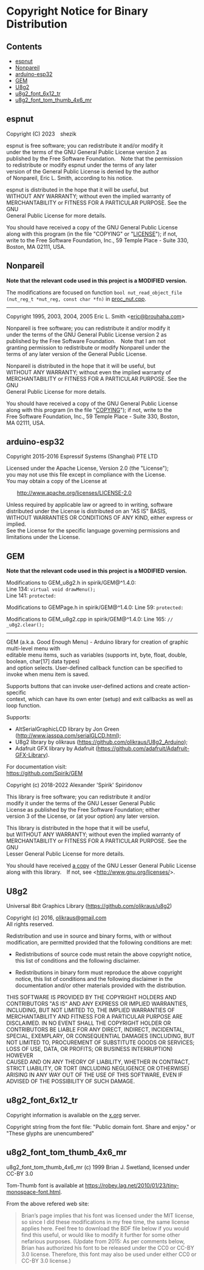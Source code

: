 # Copyright Notice for Binary Distribution

## Contents
- [espnut](#espnut)
- [Nonpareil](#nonpareil)
- [arduino-esp32](#arduino-esp32)
- [GEM](#gem)
- [U8g2](#u8g2)
- [u8g2_font_6x12_tr](#u8g2_font_6x12_tr)
- [u8g2_font_tom_thumb_4x6_mr](#u8g2_font_tom_thumb_4x6_mr)

## espnut
Copyright (C) 2023&ensp;&ensp;shezik

espnut is free software; you can redistribute it and/or modify it  
under the terms of the GNU General Public License version 2 as  
published by the Free Software Foundation.&ensp;&ensp;Note that the permission  
to redistribute or modify espnut under the terms of any later  
version of the General Public License is denied by the author  
of Nonpareil, Eric L. Smith, according to his notice.

espnut is distributed in the hope that it will be useful, but  
WITHOUT ANY WARRANTY; without even the implied warranty of  
MERCHANTABILITY or FITNESS FOR A PARTICULAR PURPOSE.  See the GNU  
General Public License for more details.

You should have received a copy of the GNU General Public License  
along with this program (in the file "COPYING" or "[LICENSE](LICENSE)"); if not,  
write to the Free Software Foundation, Inc., 59 Temple Place - Suite 330,  
Boston, MA 02111, USA.

## Nonpareil
**Note that the relevant code used in this project is a MODIFIED version.**

The modifications are focused on function `bool nut_read_object_file (nut_reg_t *nut_reg, const char *fn)` in [proc_nut.cpp](src/proc_nut.cpp).

----------------------------------------------------------------

Copyright 1995, 2003, 2004, 2005 Eric L. Smith &lt;eric@brouhaha.com&gt;

Nonpareil is free software; you can redistribute it and/or modify it  
under the terms of the GNU General Public License version 2 as  
published by the Free Software Foundation.&ensp;&ensp;Note that I am not  
granting permission to redistribute or modify Nonpareil under the  
terms of any later version of the General Public License.

Nonpareil is distributed in the hope that it will be useful, but  
WITHOUT ANY WARRANTY; without even the implied warranty of  
MERCHANTABILITY or FITNESS FOR A PARTICULAR PURPOSE.  See the GNU  
General Public License for more details.

You should have received a copy of the GNU General Public License  
along with this program (in the file "[COPYING](LICENSE)"); if not, write to the  
Free Software Foundation, Inc., 59 Temple Place - Suite 330, Boston,  
MA 02111, USA.

## arduino-esp32
Copyright 2015-2016 Espressif Systems (Shanghai) PTE LTD

Licensed under the Apache License, Version 2.0 (the "License");  
you may not use this file except in compliance with the License.  
You may obtain a copy of the License at

&ensp;&ensp;&ensp;&ensp;<http://www.apache.org/licenses/LICENSE-2.0>

Unless required by applicable law or agreed to in writing, software  
distributed under the License is distributed on an "AS IS" BASIS,  
WITHOUT WARRANTIES OR CONDITIONS OF ANY KIND, either express or implied.  
See the License for the specific language governing permissions and  
limitations under the License.

## GEM
**Note that the relevant code used in this project is a MODIFIED version.**

Modifications to GEM_u8g2.h in spirik/GEM@^1.4.0:  
Line 134: `virtual void drawMenu();`  
Line 141: `protected:`

Modifications to GEMPage.h in spirik/GEM@^1.4.0:
Line 59: `protected:`

Modifications to GEM_u8g2.cpp in spirik/GEM@^1.4.0:
Line 165: `// _u8g2.clear();`

----------------------------------------------------------------

GEM (a.k.a. Good Enough Menu) - Arduino library for creation of graphic multi-level menu with  
editable menu items, such as variables (supports int, byte, float, double, boolean, char[17] data types)  
and option selects. User-defined callback function can be specified to invoke when menu item is saved.

Supports buttons that can invoke user-defined actions and create action-specific  
context, which can have its own enter (setup) and exit callbacks as well as loop function.

Supports:
- AltSerialGraphicLCD library by Jon Green (<http://www.jasspa.com/serialGLCD.html>);
- U8g2 library by olikraus (<https://github.com/olikraus/U8g2_Arduino>);
- Adafruit GFX library by Adafruit (<https://github.com/adafruit/Adafruit-GFX-Library>).

For documentation visit:  
<https://github.com/Spirik/GEM>

Copyright (c) 2018-2022 Alexander 'Spirik' Spiridonov

This library is free software; you can redistribute it and/or  
modify it under the terms of the GNU Lesser General Public  
License as published by the Free Software Foundation; either  
version 3 of the License, or (at your option) any later version.

This library is distributed in the hope that it will be useful,  
but WITHOUT ANY WARRANTY; without even the implied warranty of  
MERCHANTABILITY or FITNESS FOR A PARTICULAR PURPOSE. See the GNU  
Lesser General Public License for more details.

You should have received [a copy](docs/markdownAssets/lgpl-3.0.md) of the GNU Lesser General Public License  
along with this library.&ensp;&ensp;If not, see &lt;<http://www.gnu.org/licenses/>&gt;.

## U8g2
Universal 8bit Graphics Library (<https://github.com/olikraus/u8g2>)

Copyright (c) 2016, olikraus@gmail.com  
All rights reserved.

Redistribution and use in source and binary forms, with or without modification, 
are permitted provided that the following conditions are met:

* Redistributions of source code must retain the above copyright notice, this list 
  of conditions and the following disclaimer.
  
* Redistributions in binary form must reproduce the above copyright notice, this 
  list of conditions and the following disclaimer in the documentation and/or other 
  materials provided with the distribution.

THIS SOFTWARE IS PROVIDED BY THE COPYRIGHT HOLDERS AND  
CONTRIBUTORS "AS IS" AND ANY EXPRESS OR IMPLIED WARRANTIES,  
INCLUDING, BUT NOT LIMITED TO, THE IMPLIED WARRANTIES OF  
MERCHANTABILITY AND FITNESS FOR A PARTICULAR PURPOSE ARE  
DISCLAIMED. IN NO EVENT SHALL THE COPYRIGHT HOLDER OR  
CONTRIBUTORS BE LIABLE FOR ANY DIRECT, INDIRECT, INCIDENTAL,  
SPECIAL, EXEMPLARY, OR CONSEQUENTIAL DAMAGES (INCLUDING, BUT  
NOT LIMITED TO, PROCUREMENT OF SUBSTITUTE GOODS OR SERVICES;  
LOSS OF USE, DATA, OR PROFITS; OR BUSINESS INTERRUPTION) HOWEVER  
CAUSED AND ON ANY THEORY OF LIABILITY, WHETHER IN CONTRACT,  
STRICT LIABILITY, OR TORT (INCLUDING NEGLIGENCE OR OTHERWISE)  
ARISING IN ANY WAY OUT OF THE USE OF THIS SOFTWARE, EVEN IF  
ADVISED OF THE POSSIBILITY OF SUCH DAMAGE.

## u8g2_font_6x12_tr
Copyright information is available on the [x.org](https://www.x.org/archive/X11R7.5/doc/LICENSE.html) server.

Copyright string from the font file: "Public domain font. Share and enjoy." or "These glyphs are unencumbered"

## u8g2_font_tom_thumb_4x6_mr
u8g2_font_tom_thumb_4x6_mr (c) 1999 Brian J. Swetland, licensed under CC-BY 3.0

Tom-Thumb font is available at <https://robey.lag.net/2010/01/23/tiny-monospace-font.html>.

From the above refered web site:

> Brian’s page implies that his font was licensed under the MIT license, so since I did these modifications in my free time, the same license applies here. Feel free to download the BDF file below if you would find this useful, or would like to modify it further for some other nefarious purposes. (Update from 2015: As per comments below, Brian has authorized his font to be released under the CC0 or CC-BY 3.0 license. Therefore, this font may also be used under either CC0 or CC-BY 3.0 license.)
